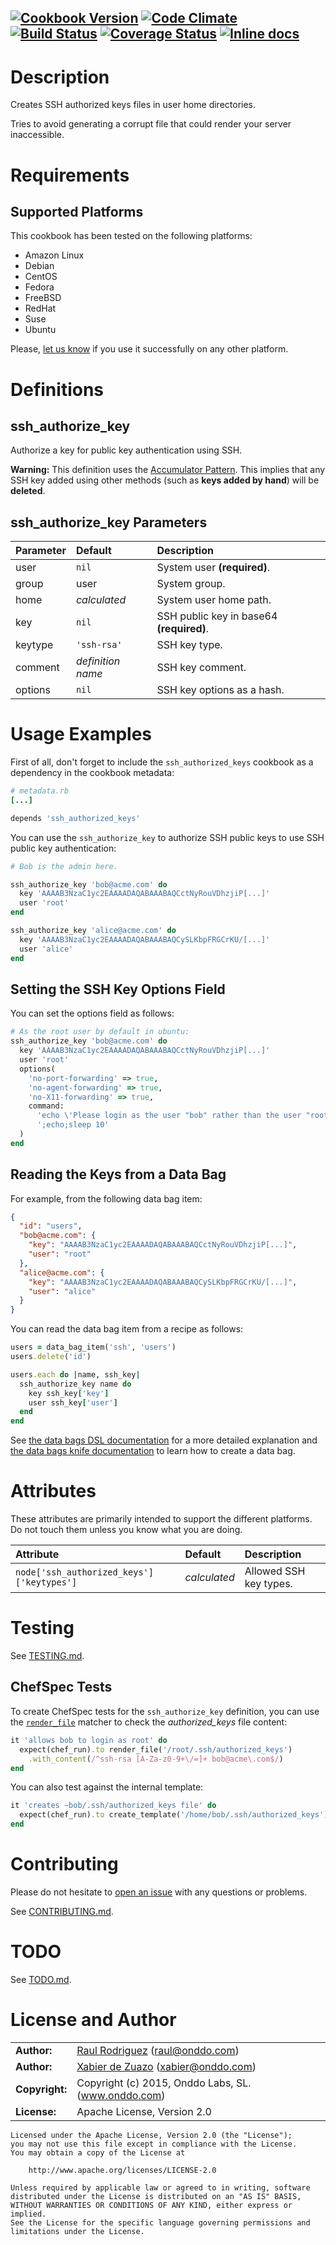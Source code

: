 [![Cookbook Version](https://img.shields.io/cookbook/v/ssh_authorized_keys.svg?style=flat)](https://supermarket.getchef.com/cookbooks/ssh_authorized_keys)
[![Code Climate](https://img.shields.io/codeclimate/github/onddo/ssh_authorized_keys-cookbook.svg?style=flat)](https://codeclimate.com/github/onddo/ssh_authorized_keys-cookbook)
[![Build Status](https://img.shields.io/travis/onddo/ssh_authorized_keys-cookbook.svg?style=flat)](https://travis-ci.org/onddo/ssh_authorized_keys-cookbook)
[![Coverage Status](https://img.shields.io/coveralls/onddo/ssh_authorized_keys-cookbook.svg?style=flat)](https://coveralls.io/r/onddo/ssh_authorized_keys-cookbook?branch=master)
[![Inline docs](https://inch-ci.org/github/onddo/ssh_authorized_keys-cookbook.svg?branch=master&style=flat)](https://inch-ci.org/github/onddo/ssh_authorized_keys-cookbook)
---
Description
===========

Creates SSH authorized keys files in user home directories.

Tries to avoid generating a corrupt file that could render your server inaccessible.

Requirements
============

## Supported Platforms

This cookbook has been tested on the following platforms:

* Amazon Linux
* Debian
* CentOS
* Fedora
* FreeBSD
* RedHat
* Suse
* Ubuntu

Please, [let us know](https://github.com/onddo/ssh_authorized_keys-cookbook/issues/new?title=I%20have%20used%20it%20successfully%20on%20...) if you use it successfully on any other platform.

Definitions
===========

## ssh_authorize_key

Authorize a key for public key authentication using SSH.

**Warning:** This definition uses the [Accumulator Pattern](http://docs.chef.io/definitions.html#many-recipes-one-definition). This implies that any SSH key added using other methods (such as **keys added by hand**) will be **deleted**.

## ssh_authorize_key Parameters

| Parameter | Default           | Description                              |
|:----------|:------------------|:-----------------------------------------|
| user      | `nil`             | System user **(required)**.              |
| group     | user              | System group.                            |
| home      | *calculated*      | System user home path.                   |
| key       | `nil`             | SSH public key in base64 **(required)**. |
| keytype   | `'ssh-rsa'`       | SSH key type.                            |
| comment   | *definition name* | SSH key comment.                         |
| options   | `nil`             | SSH key options as a hash.               |

Usage Examples
==============

First of all, don't forget to include the `ssh_authorized_keys` cookbook as a dependency in the cookbook metadata:

```ruby
# metadata.rb
[...]

depends 'ssh_authorized_keys'
```

You can use the `ssh_authorize_key` to authorize SSH public keys to use SSH public key authentication:

```ruby
# Bob is the admin here.

ssh_authorize_key 'bob@acme.com' do
  key 'AAAAB3NzaC1yc2EAAAADAQABAAABAQCctNyRouVDhzjiP[...]'
  user 'root'
end

ssh_authorize_key 'alice@acme.com' do
  key 'AAAAB3NzaC1yc2EAAAADAQABAAABAQCySLKbpFRGCrKU/[...]'
  user 'alice'
end
```

## Setting the SSH Key Options Field

You can set the options field as follows:

```ruby
# As the root user by default in ubuntu:
ssh_authorize_key 'bob@acme.com' do
  key 'AAAAB3NzaC1yc2EAAAADAQABAAABAQCctNyRouVDhzjiP[...]'
  user 'root'
  options(
    'no-port-forwarding' => true,
    'no-agent-forwarding' => true,
    'no-X11-forwarding' => true,
    command:
      'echo \'Please login as the user "bob" rather than the user "root".\''\
      ';echo;sleep 10'
  )
end
```

## Reading the Keys from a Data Bag

For example, from the following data bag item:

```json
{
  "id": "users",
  "bob@acme.com": {
    "key": "AAAAB3NzaC1yc2EAAAADAQABAAABAQCctNyRouVDhzjiP[...]",
    "user": "root"
  },
  "alice@acme.com": {
    "key": "AAAAB3NzaC1yc2EAAAADAQABAAABAQCySLKbpFRGCrKU/[...]",
    "user": "alice"
  }
}
```

You can read the data bag item from a recipe as follows:

```ruby
users = data_bag_item('ssh', 'users')
users.delete('id')

users.each do |name, ssh_key|
  ssh_authorize_key name do
    key ssh_key['key']
    user ssh_key['user']
  end
end
```

See [the data bags DSL documentation](http://docs.chef.io/data_bags.html#load-with-dsl-recipe) for a more detailed explanation and [the data bags knife documentation](http://docs.chef.io/data_bags.html#using-knife-title) to learn how to create a data bag.

Attributes
==========

These attributes are primarily intended to support the different platforms. Do not touch them unless you know what you are doing.

| Attribute                                 | Default      | Description            |
|:------------------------------------------|:-------------|:-----------------------|
| `node['ssh_authorized_keys']['keytypes']` | *calculated* | Allowed SSH key types. |

Testing
=======

See [TESTING.md](https://github.com/onddo/ssh_authorized_keys-cookbook/blob/master/TESTING.md).

## ChefSpec Tests

To create ChefSpec tests for the `ssh_authorize_key` definition, you can use the [`render_file`](http://www.rubydoc.info/github/sethvargo/chefspec#render_file) matcher to check the *authorized_keys* file content:

```ruby
it 'allows bob to login as root' do
  expect(chef_run).to render_file('/root/.ssh/authorized_keys')
    .with_content(/^ssh-rsa [A-Za-z0-9+\/=]+ bob@acme\.com$/)
end
```

You can also test against the internal template:

```ruby
it 'creates ~bob/.ssh/authorized_keys file' do
  expect(chef_run).to create_template('/home/bob/.ssh/authorized_keys')
end
```

Contributing
============

Please do not hesitate to [open an issue](https://github.com/onddo/ssh_authorized_keys-cookbook/issues/new) with any questions or problems.

See [CONTRIBUTING.md](https://github.com/onddo/ssh_authorized_keys-cookbook/blob/master/CONTRIBUTING.md).

TODO
====

See [TODO.md](https://github.com/onddo/ssh_authorized_keys-cookbook/blob/master/TODO.md).


License and Author
=====================

|                      |                                          |
|:---------------------|:-----------------------------------------|
| **Author:**          | [Raul Rodriguez](https://github.com/raulr) (<raul@onddo.com>)
| **Author:**          | [Xabier de Zuazo](https://github.com/zuazo) (<xabier@onddo.com>)
| **Copyright:**       | Copyright (c) 2015, Onddo Labs, SL. (www.onddo.com)
| **License:**         | Apache License, Version 2.0

    Licensed under the Apache License, Version 2.0 (the "License");
    you may not use this file except in compliance with the License.
    You may obtain a copy of the License at
    
        http://www.apache.org/licenses/LICENSE-2.0
    
    Unless required by applicable law or agreed to in writing, software
    distributed under the License is distributed on an "AS IS" BASIS,
    WITHOUT WARRANTIES OR CONDITIONS OF ANY KIND, either express or implied.
    See the License for the specific language governing permissions and
    limitations under the License.
